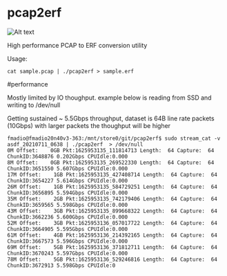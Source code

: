 # pcap2erf

![Alt text](http://fmad.io/analytics/logo_capmerge.png "fmadio PCAP to ERF converter")

High performance PCAP to ERF conversion utility 

Usage:

```
cat sample.pcap | ./pcap2erf > sample.erf
```


#performance


Mostly limited by IO thoughput. example below is reading from SSD and writing to /dev/null

Getting sustained ~ 5.5Gbps throughput, dataset is 64B line rate packets (10Gbps) with larger packets the thoughput will be higher


```
fmadio@fmadio20n40v3-363:/mnt/store0/git/pcap2erf$ sudo stream_cat -v asdf_20210711_0638 | ./pcap2erf  > /dev/null
0M Offset:    0GB Pkt:1625953135_111814713 Length:  64 Capture:  64 ChunkID:3648876 0.202Gbps CPUIdle:0.000
8M Offset:    0GB Pkt:1625953135_269522330 Length:  64 Capture:  64 ChunkID:3651550 5.607Gbps CPUIdle:0.000
17M Offset:    1GB Pkt:1625953135_427408714 Length:  64 Capture:  64 ChunkID:3654227 5.614Gbps CPUIdle:0.000
26M Offset:    1GB Pkt:1625953135_584729251 Length:  64 Capture:  64 ChunkID:3656895 5.594Gbps CPUIdle:0.000
35M Offset:    2GB Pkt:1625953135_742179406 Length:  64 Capture:  64 ChunkID:3659565 5.598Gbps CPUIdle:0.000
43M Offset:    3GB Pkt:1625953135_899668322 Length:  64 Capture:  64 ChunkID:3662236 5.600Gbps CPUIdle:0.000
52M Offset:    3GB Pkt:1625953136_057017722 Length:  64 Capture:  64 ChunkID:3664905 5.595Gbps CPUIdle:0.000
61M Offset:    4GB Pkt:1625953136_214392165 Length:  64 Capture:  64 ChunkID:3667573 5.596Gbps CPUIdle:0.000
69M Offset:    5GB Pkt:1625953136_371812711 Length:  64 Capture:  64 ChunkID:3670243 5.597Gbps CPUIdle:0.000
78M Offset:    5GB Pkt:1625953136_529246816 Length:  64 Capture:  64 ChunkID:3672913 5.598Gbps CPUIdle:0
```
